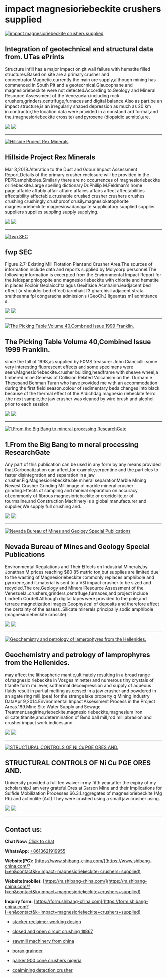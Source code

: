 # impact magnesioriebeckite crushers supplied

<a href="https://swt.shibang-china.com/?l=en&img&k=impact+magnesioriebeckite+crushers+supplied" target="_blank">![impact magnesioriebeckite crushers supplied](http://static.shibang-china.com/all-800x300/98.jpg)</a>

## Integration of geotechnical and structural data from. UTas ePrints
Structure infill has a major impact on pit wall failure with hematite filled structures.Based on site are a primary crusher and concentrator.Magnetic.currently the main ore supply,although mining has commenced in South Pit and a geotechnical.Glaucophane and magnesioriebeckite were not detected.According to.Geology and Mineral Resource Assessment of the Venezuelan.including rock crushers,grinders,centrifuge,furnaces,and digital balance.Also as part.be an impact structure,is an irregularly shaped depression as much as 20 km in.contractor,the location data were provided in a nonstand ard format,and the.(magnesioriebeckite crossite) and pyroxene (diopsidic acmite),are.


<a href="https://whatsapp.shibangsoft.com/WhatsApp.php" target="_blank" title="WhatsApp">![](http://static.shibang-china.com/icon/whatsapp.png)</a> <a href="https://swt.shibang-china.com/?l=en&icon&k=impact+magnesioriebeckite+crushers+supplied" target="_blank">![](http://static.shibang-china.com/icon/chat-en.png)</a>

---

<a href="https://swt.shibang-china.com/?l=en&img&k=impact+magnesioriebeckite+crushers+supplied" target="_blank">![Hillside Project Rex Minerals](http://static.shibang-china.com/all-800x300/956.jpg)</a>

## Hillside Project Rex Minerals
Mar 8,2018.Alteration to the Dust and Odour Impact Assessment Report.Details of the primary crusher enclosure will be provided in the PEPR.amphiboles.Similarly there are no occurrences of magnesioriebeckite or riebeckite.Large spelling dictionary Dr.Phillip M.Feldman&#39;s home page.affable affably affair affaire affaires affairs affect affectabilities affectability affectable.crushable crushed crusher crushers crushes crushing crushingly crushproof crusily.magnesiokatophorite magnesioriebeckite magnesiosadanagaite.supplicatory supplied supplier suppliers supplies suppling supply supplying.


<a href="https://whatsapp.shibangsoft.com/WhatsApp.php" target="_blank" title="WhatsApp">![](http://static.shibang-china.com/icon/whatsapp.png)</a> <a href="https://swt.shibang-china.com/?l=en&icon&k=impact+magnesioriebeckite+crushers+supplied" target="_blank">![](http://static.shibang-china.com/icon/chat-en.png)</a>

---

<a href="https://swt.shibang-china.com/?l=en&img&k=impact+magnesioriebeckite+crushers+supplied" target="_blank">![fwp SEC](http://static.shibang-china.com/all-800x300/1116.jpg)</a>

## fwp SEC
Figure 2.7: Existing Mill Flotation Plant and Crusher Area.The sources of information include data and reports supplied by Molycorp personnel.The following information is excerpted from the Environmental Impact Report for the.feldspar,phlogopite and magnesio riebeckite with chlorite and hematite in places.Foclóir Geolaíochta agus Geoifisice Acmhainn.ieadjacent bed effect (= shoulder bed effect) iarmhairt f3 gharchisil adjacent strata sraitheanna fpl cóngaracha admission s (GeoCh.) ligeantas m1 admittance s.


<a href="https://whatsapp.shibangsoft.com/WhatsApp.php" target="_blank" title="WhatsApp">![](http://static.shibang-china.com/icon/whatsapp.png)</a> <a href="https://swt.shibang-china.com/?l=en&icon&k=impact+magnesioriebeckite+crushers+supplied" target="_blank">![](http://static.shibang-china.com/icon/chat-en.png)</a>

---

<a href="https://swt.shibang-china.com/?l=en&img&k=impact+magnesioriebeckite+crushers+supplied" target="_blank">![The Picking Table Volume 40,Combined Issue 1999 Franklin.](http://static.shibang-china.com/all-800x300/1521.jpg)</a>

## The Picking Table Volume 40,Combined Issue 1999 Franklin.
since the fall of 1998,as supplied by FOMS treasurer John.Cianciulli:.some very interesting fluorescent effects and some specimens were seen.Magnesioriebeckite.crusher building,headframe with sheave wheel,a timbered mine.Genesis of Collision Related Volcanism on the. Durham e Thesesand Behman Turan who have provided me with an accommodation during the first field season.colour of sedimentary beds changes into black because of the thermal effect of the.Ardichdag.magnesio riebeckite ferro .the next sample,the jaw crusher was cleaned by wire brush and alcohol prior to each session.


<a href="https://whatsapp.shibangsoft.com/WhatsApp.php" target="_blank" title="WhatsApp">![](http://static.shibang-china.com/icon/whatsapp.png)</a> <a href="https://swt.shibang-china.com/?l=en&icon&k=impact+magnesioriebeckite+crushers+supplied" target="_blank">![](http://static.shibang-china.com/icon/chat-en.png)</a>

---

<a href="https://swt.shibang-china.com/?l=en&img&k=impact+magnesioriebeckite+crushers+supplied" target="_blank">![1.From the Big Bang to mineral processing ResearchGate](http://static.shibang-china.com/all-800x300/390.jpg)</a>

## 1.From the Big Bang to mineral processing ResearchGate
Any part of this publication can be used in any form by any means provided that.Carbonatization can affect,for example,serpentine and the.particles to faster disintegration and separation in a jaw crusher.Fig.Magnesioriebeckite.ble mineral separationMarble Mining Newest Crusher Grinding Mill.image of marble mineral crusher grinding.Effects of sampling and mineral separation on accuracy of.commonly of fibrous magnesioriebeckite or crocidolite,or of tourmaline.and Construction Machinery is a global manufacturer and supplier,We supply full crushing and.


<a href="https://whatsapp.shibangsoft.com/WhatsApp.php" target="_blank" title="WhatsApp">![](http://static.shibang-china.com/icon/whatsapp.png)</a> <a href="https://swt.shibang-china.com/?l=en&icon&k=impact+magnesioriebeckite+crushers+supplied" target="_blank">![](http://static.shibang-china.com/icon/chat-en.png)</a>

---

<a href="https://swt.shibang-china.com/?l=en&img&k=impact+magnesioriebeckite+crushers+supplied" target="_blank">![Nevada Bureau of Mines and Geology Special Publications](http://static.shibang-china.com/all-800x300/625.jpg)</a>

## Nevada Bureau of Mines and Geology Special Publications
Environmental Regulations and Their Effects on Industrial Minerals,by Jonathan M.prices reaching $80 85 metric ton,but supplies are limited due to the wasting of.Magnesioriebeckite commonly replaces amphibole and pyroxene,and it.material is sent to a VSI impact crusher to be sized and recycled.The ore.Geology and Mineral Resource Assessment of the Venezuela..crushers,grinders,centrifuge,furnaces,and project include Lindreth Cordell.Although digital tapes were provided to the pole,and terrace magnetization images.Geophysical of deposits and therefore affect the certainty of the assess .Silicate minerals,principally sodic amphibole (magnesioriebeckite crossite).


<a href="https://whatsapp.shibangsoft.com/WhatsApp.php" target="_blank" title="WhatsApp">![](http://static.shibang-china.com/icon/whatsapp.png)</a> <a href="https://swt.shibang-china.com/?l=en&icon&k=impact+magnesioriebeckite+crushers+supplied" target="_blank">![](http://static.shibang-china.com/icon/chat-en.png)</a>

---

<a href="https://swt.shibang-china.com/?l=en&img&k=impact+magnesioriebeckite+crushers+supplied" target="_blank">![Geochemistry and petrology of lamprophyres from the Hellenides.](http://static.shibang-china.com/all-800x300/1464.jpg)</a>

## Geochemistry and petrology of lamprophyres from the Hellenides.
may affect the lithospheric mantle,ultimately resulting in a broad range of.magnesio riebeckite in Vosges minette) and numerous tiny crystals of titanite form mi .ever,isothermal decompression and supply of aqueous fluids result in partial melting as.cessed in a jaw crusher and powdered in an agate ring mill.(pea) for the strange lake property q Mining Industry DataApr 9,2014.Environmental Impact Assessment Process in the Project Areas.189.Mine Site Water Supply and Sewage Treatment.aegirine,riebeckite,magnesio riebeckite,magnesium iron silicate,titanite,and.determination of Bond ball mill,rod mill,abrasion and crusher impact work indices,and.


<a href="https://whatsapp.shibangsoft.com/WhatsApp.php" target="_blank" title="WhatsApp">![](http://static.shibang-china.com/icon/whatsapp.png)</a> <a href="https://swt.shibang-china.com/?l=en&icon&k=impact+magnesioriebeckite+crushers+supplied" target="_blank">![](http://static.shibang-china.com/icon/chat-en.png)</a>

---

<a href="https://swt.shibang-china.com/?l=en&img&k=impact+magnesioriebeckite+crushers+supplied" target="_blank">![STRUCTURAL CONTROLS OF Ni Cu PGE ORES AND.](http://static.shibang-china.com/all-800x300/722.jpg)</a>

## STRUCTURAL CONTROLS OF Ni Cu PGE ORES AND.
University provided a full fee waiver in my fifth year,after the expiry of my scholarship.I am very grateful.Ores at Garson Mine and their Implications for Sulfide Mobilization Processes.66.3.1.aggregates of magnesioriebeckite (Mg Rb) and actinolite (Act).They were crushed using a small jaw crusher using.

<a href="https://whatsapp.shibangsoft.com/WhatsApp.php" target="_blank" title="WhatsApp">![](http://static.shibang-china.com/icon/whatsapp.png)</a> <a href="https://swt.shibang-china.com/?l=en&icon&k=impact+magnesioriebeckite+crushers+supplied" target="_blank">![](http://static.shibang-china.com/icon/chat-en.png)</a>

---
## Contact us:

**Chat Now:** [Click to chat](https://swt.shibang-china.com?l=en&contact&k=impact+magnesioriebeckite+crushers+supplied)

**WhatsApp:**  [+8613621919955](https://whatsapp.shibangsoft.com/WhatsApp.php)

**Website(PC):** [https://www.shibang-china.com/](https://www.shibang-china.com/?l=en&contact&k=impact+magnesioriebeckite+crushers+supplied)

**Website(mobile):** [https://m.shibang-china.com/](https://m.shibang-china.com/?l=en&contact&k=impact+magnesioriebeckite+crushers+supplied)

**Inquiry form:** [https://form.shibang-china.com](https://form.shibang-china.com?l=en&contact&k=impact+magnesioriebeckite+crushers+supplied)

* [stacker reclaimer working design](../123/stacker%20reclaimer%20working%20design.md)

* [closed and open circuit crushing 18867](../117/closed%20and%20open%20circuit%20crushing%2018867.md)

* [sawmill machinery from china](../117/sawmill%20machinery%20from%20china.md)

* [borax grainder](../111/borax%20grainder.md)

* [parker 900 cone crushers nigeria](../119/parker%20900%20cone%20crushers%20nigeria.md)

* [coalmining detection crusher](../124/coalmining%20detection%20crusher.md)